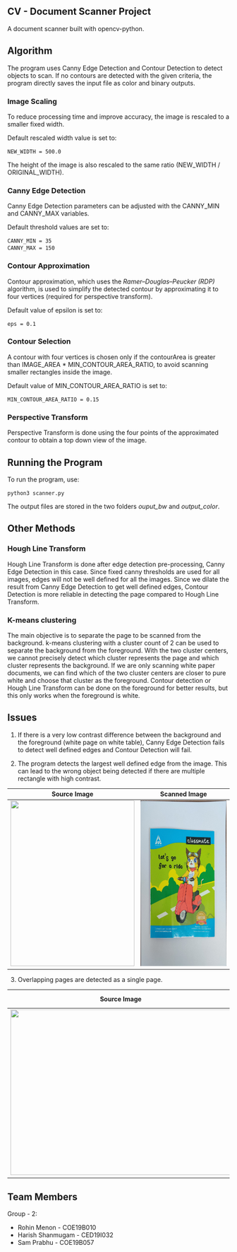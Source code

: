 ## CV - Document Scanner Project

A document scanner built with opencv-python. 

## Algorithm

The program uses Canny Edge Detection and Contour Detection to detect objects to scan.  If no contours are detected with the given criteria, the program directly saves the input file as color and binary outputs. 

### Image Scaling

To reduce processing time and improve accuracy, the image is rescaled to a smaller fixed width. 

Default rescaled width value is set to: 
```
NEW_WIDTH = 500.0
```
The height of the image is also rescaled to the same ratio (NEW_WIDTH / ORIGINAL_WIDTH). 

### Canny Edge Detection

Canny Edge Detection parameters can be adjusted with the CANNY_MIN and CANNY_MAX variables. 

Default threshold values are set to: 
```
CANNY_MIN = 35
CANNY_MAX = 150
```
### Contour Approximation

Contour approximation, which uses the *Ramer*–*Douglas*–*Peucker (RDP)* algorithm, is used to simplify the detected contour by approximating it to four vertices (required for perspective transform).

Default value of epsilon is set to:
```
eps = 0.1
```
### Contour Selection

A contour with four vertices is chosen only if the contourArea is greater than IMAGE_AREA * MIN_CONTOUR_AREA_RATIO, to avoid scanning smaller rectangles inside the image. 

Default value of MIN_CONTOUR_AREA_RATIO is set to:
```
MIN_CONTOUR_AREA_RATIO = 0.15
```

### Perspective Transform

Perspective Transform is done using the four points of the approximated contour to obtain a top down view of the image.  

## Running the Program

To run the program, use:
```
python3 scanner.py
```
The output files are stored in the two folders *ouput_bw* and *output_color*.

## Other Methods

### Hough Line Transform
Hough Line Transform is done after edge detection pre-processing, Canny Edge Detection in this case. Since fixed canny thresholds are used for all images, edges will not be well defined for all the images. Since we dilate the result from Canny Edge Detection to get well defined edges, Contour Detection is more reliable in detecting the page compared to Hough Line Transform. 

### K-means clustering
The main objective is to separate the page to be scanned from the background. k-means clustering with a cluster count of 2 can be used to separate the background from the foreground. With the two cluster centers, we cannot precisely detect which cluster represents the page and which cluster represents the background. If we are only scanning white paper documents, we can find which of the two cluster centers are closer to pure white and choose that cluster as the foreground. Contour detection or Hough Line Transform can be done on the foreground for better results, but this only works when the foreground is white. 

## Issues

1. If there is a very low contrast difference between the background and the foreground (white page on white table), Canny Edge Detection fails to detect well defined edges and Contour Detection will fail. 

2. The program detects the largest well defined edge from the image. This can lead to the wrong object being detected if there are multiple rectangle with high contrast.  

   
| Source Image  | Scanned Image |
| ------------- | ------------- |
| <img src="https://github.com/HarishShan23/opencv_scanner/blob/main/input/multiple.jpg" width="281.25" height="375"> | <img src="https://github.com/HarishShan23/opencv_scanner/blob/main/output_color/multiple.jpg" width="281.25" height="375"> |
   

3. Overlapping pages are detected as a single page.  

| Source Image  | Scanned Image |
| ------------- | ------------- |
| <img src="https://github.com/HarishShan23/opencv_scanner/blob/main/input/overlapped.jpg" width="500" height="375"> | <img src="https://github.com/HarishShan23/opencv_scanner/blob/main/output_bw/overlapped.jpg" width="500" height="375"> |

## Team Members

Group - 2:
- Rohin Menon - COE19B010
- Harish Shanmugam - CED19I032 
- Sam Prabhu - COE19B057

